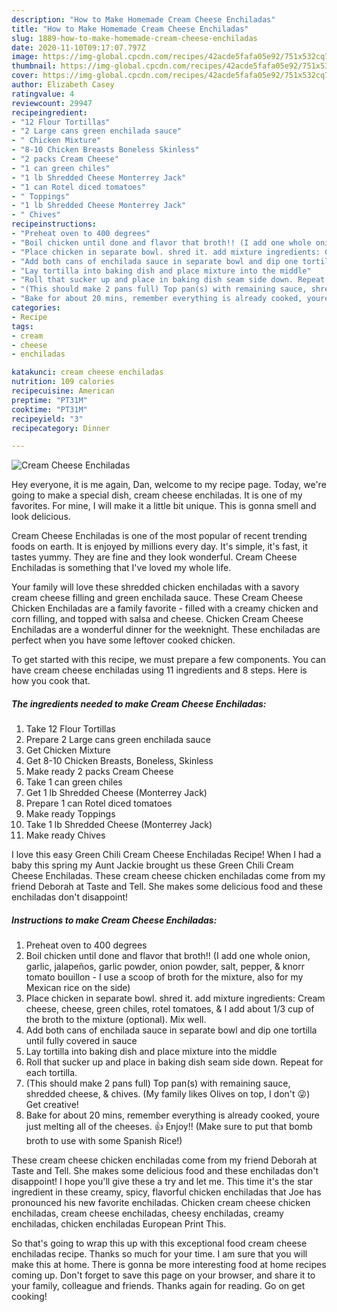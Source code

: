 ```yaml
---
description: "How to Make Homemade Cream Cheese Enchiladas"
title: "How to Make Homemade Cream Cheese Enchiladas"
slug: 1889-how-to-make-homemade-cream-cheese-enchiladas
date: 2020-11-10T09:17:07.797Z
image: https://img-global.cpcdn.com/recipes/42acde5fafa05e92/751x532cq70/cream-cheese-enchiladas-recipe-main-photo.jpg
thumbnail: https://img-global.cpcdn.com/recipes/42acde5fafa05e92/751x532cq70/cream-cheese-enchiladas-recipe-main-photo.jpg
cover: https://img-global.cpcdn.com/recipes/42acde5fafa05e92/751x532cq70/cream-cheese-enchiladas-recipe-main-photo.jpg
author: Elizabeth Casey
ratingvalue: 4
reviewcount: 29947
recipeingredient:
- "12 Flour Tortillas"
- "2 Large cans green enchilada sauce"
- " Chicken Mixture"
- "8-10 Chicken Breasts Boneless Skinless"
- "2 packs Cream Cheese"
- "1 can green chiles"
- "1 lb Shredded Cheese Monterrey Jack"
- "1 can Rotel diced tomatoes"
- " Toppings"
- "1 lb Shredded Cheese Monterrey Jack"
- " Chives"
recipeinstructions:
- "Preheat oven to 400 degrees"
- "Boil chicken until done and flavor that broth!! (I add one whole onion, garlic, jalapeños, garlic powder, onion powder, salt, pepper, &amp; knorr tomato bouillon - I use a scoop of broth for the mixture, also for my Mexican rice on the side)"
- "Place chicken in separate bowl. shred it. add mixture ingredients: Cream cheese, cheese, green chiles, rotel tomatoes, &amp; I add about 1/3 cup of the broth to the mixture (optional). Mix well."
- "Add both cans of enchilada sauce in separate bowl and dip one tortilla until fully covered in sauce"
- "Lay tortilla into baking dish and place mixture into the middle"
- "Roll that sucker up and place in baking dish seam side down. Repeat for each tortilla."
- "(This should make 2 pans full) Top pan(s) with remaining sauce, shredded cheese, &amp; chives. (My family likes Olives on top, I don&#39;t 😜) Get creative!"
- "Bake for about 20 mins, remember everything is already cooked, youre just melting all of the cheeses. 👍 Enjoy!! (Make sure to put that bomb broth to use with some Spanish Rice!)"
categories:
- Recipe
tags:
- cream
- cheese
- enchiladas

katakunci: cream cheese enchiladas 
nutrition: 109 calories
recipecuisine: American
preptime: "PT31M"
cooktime: "PT31M"
recipeyield: "3"
recipecategory: Dinner

---
```



![Cream Cheese Enchiladas](https://img-global.cpcdn.com/recipes/42acde5fafa05e92/751x532cq70/cream-cheese-enchiladas-recipe-main-photo.jpg)

Hey everyone, it is me again, Dan, welcome to my recipe page. Today, we're going to make a special dish, cream cheese enchiladas. It is one of my favorites. For mine, I will make it a little bit unique. This is gonna smell and look delicious.

Cream Cheese Enchiladas is one of the most popular of recent trending foods on earth. It is enjoyed by millions every day. It's simple, it's fast, it tastes yummy. They are fine and they look wonderful. Cream Cheese Enchiladas is something that I've loved my whole life.

Your family will love these shredded chicken enchiladas with a savory cream cheese filling and green enchilada sauce. These Cream Cheese Chicken Enchiladas are a family favorite - filled with a creamy chicken and corn filling, and topped with salsa and cheese. Chicken Cream Cheese Enchiladas are a wonderful dinner for the weeknight. These enchiladas are perfect when you have some leftover cooked chicken.


To get started with this recipe, we must prepare a few components. You can have cream cheese enchiladas using 11 ingredients and 8 steps. Here is how you cook that.

<!--inarticleads1-->

##### The ingredients needed to make Cream Cheese Enchiladas:

1. Take 12 Flour Tortillas
1. Prepare 2 Large cans green enchilada sauce
1. Get  Chicken Mixture
1. Get 8-10 Chicken Breasts, Boneless, Skinless
1. Make ready 2 packs Cream Cheese
1. Take 1 can green chiles
1. Get 1 lb Shredded Cheese (Monterrey Jack)
1. Prepare 1 can Rotel diced tomatoes
1. Make ready  Toppings
1. Take 1 lb Shredded Cheese (Monterrey Jack)
1. Make ready  Chives


I love this easy Green Chili Cream Cheese Enchiladas Recipe! When I had a baby this spring my Aunt Jackie brought us these Green Chili Cream Cheese Enchiladas. These cream cheese chicken enchiladas come from my friend Deborah at Taste and Tell. She makes some delicious food and these enchiladas don&#39;t disappoint! 

<!--inarticleads2-->

##### Instructions to make Cream Cheese Enchiladas:

1. Preheat oven to 400 degrees
1. Boil chicken until done and flavor that broth!! (I add one whole onion, garlic, jalapeños, garlic powder, onion powder, salt, pepper, &amp; knorr tomato bouillon - I use a scoop of broth for the mixture, also for my Mexican rice on the side)
1. Place chicken in separate bowl. shred it. add mixture ingredients: Cream cheese, cheese, green chiles, rotel tomatoes, &amp; I add about 1/3 cup of the broth to the mixture (optional). Mix well.
1. Add both cans of enchilada sauce in separate bowl and dip one tortilla until fully covered in sauce
1. Lay tortilla into baking dish and place mixture into the middle
1. Roll that sucker up and place in baking dish seam side down. Repeat for each tortilla.
1. (This should make 2 pans full) Top pan(s) with remaining sauce, shredded cheese, &amp; chives. (My family likes Olives on top, I don&#39;t 😜) Get creative!
1. Bake for about 20 mins, remember everything is already cooked, youre just melting all of the cheeses. 👍 Enjoy!! (Make sure to put that bomb broth to use with some Spanish Rice!)


These cream cheese chicken enchiladas come from my friend Deborah at Taste and Tell. She makes some delicious food and these enchiladas don&#39;t disappoint! I hope you&#39;ll give these a try and let me. This time it&#39;s the star ingredient in these creamy, spicy, flavorful chicken enchiladas that Joe has pronounced his new favorite enchiladas. Chicken cream cheese chicken enchiladas, cream cheese enchiladas, cheesy enchiladas, creamy enchiladas, chicken enchiladas European Print This. 

So that's going to wrap this up with this exceptional food cream cheese enchiladas recipe. Thanks so much for your time. I am sure that you will make this at home. There is gonna be more interesting food at home recipes coming up. Don't forget to save this page on your browser, and share it to your family, colleague and friends. Thanks again for reading. Go on get cooking!
